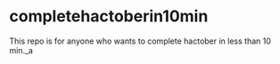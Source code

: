 # completehactoberin10min
This repo is for anyone who wants to complete hactober in less than 10 min._a

